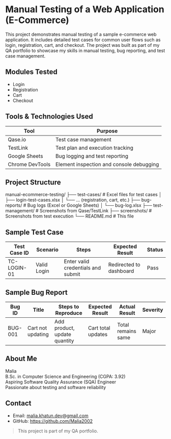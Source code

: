 # Manual Testing of a Web Application (E-Commerce)

This project demonstrates manual testing of a sample e-commerce web application. It includes detailed test cases for common user flows such as login, registration, cart, and checkout. The project was built as part of my QA portfolio to showcase my skills in manual testing, bug reporting, and test case management.

## Modules Tested

- Login
- Registration
- Cart
- Checkout

## Tools & Technologies Used

| Tool | Purpose |
|------|---------|
| Qase.io | Test case management |
| TestLink | Test plan and execution tracking |
| Google Sheets | Bug logging and test reporting |
| Chrome DevTools | Element inspection and console debugging |

## Project Structure

manual-ecommerce-testing/
├── test-cases/ # Excel files for test cases
│ ├── login-test-cases.xlsx
│ └── ... (registration, cart, etc.)
├── bug-reports/ # Bug logs (Excel or Google Sheets)
│ └── bug-log.xlsx
├── test-management/ # Screenshots from Qase/TestLink
├── screenshots/ # Screenshots from test execution
└── README.md # This file


## Sample Test Case

| Test Case ID | Scenario     | Steps                             | Expected Result              | Status |
|--------------|--------------|------------------------------------|------------------------------|--------|
| TC-LOGIN-01  | Valid Login  | Enter valid credentials and submit | Redirected to dashboard      | Pass   |

## Sample Bug Report

| Bug ID | Title              | Steps to Reproduce           | Expected Result      | Actual Result         | Severity |
|--------|--------------------|------------------------------|----------------------|------------------------|----------|
| BUG-001 | Cart not updating | Add product, update quantity | Cart total updates   | Total remains same     | Major    |

## About Me

Malia  
B.Sc. in Computer Science and Engineering (CGPA: 3.92)  
Aspiring Software Quality Assurance (SQA) Engineer  
Passionate about testing and software reliability

## Contact

- Email: malia.khatun.dev@gmail.com 
- GitHub: https://github.com/Malia2002

> This project is part of my QA portfolio.
